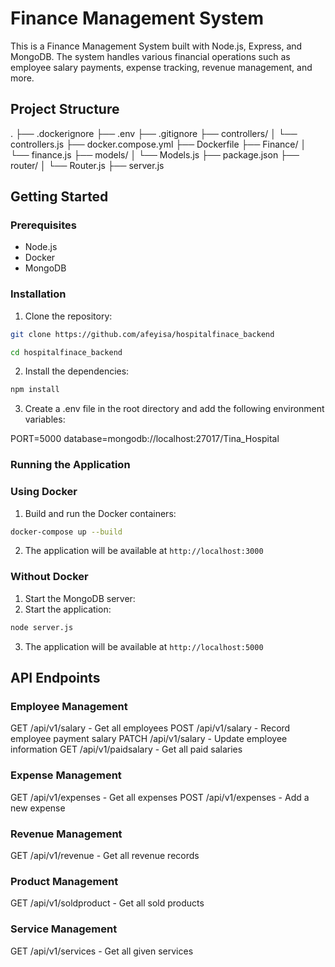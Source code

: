 # Finance Management System

This is a Finance Management System built with Node.js, Express, and MongoDB. The system handles various financial operations such as employee salary payments, expense tracking, revenue management, and more.

## Project Structure
. ├── .dockerignore ├── .env ├── .gitignore ├── controllers/ │ └── controllers.js ├── docker.compose.yml ├── Dockerfile ├── Finance/ │ └── finance.js ├── models/ │ └── Models.js ├── package.json ├── router/ │ └── Router.js ├── server.js

## Getting Started

### Prerequisites

- Node.js
- Docker
- MongoDB

### Installation

1. Clone the repository:

```sh
git clone https://github.com/afeyisa/hospitalfinace_backend
```
```sh
cd hospitalfinace_backend
```
2. Install the dependencies:
```sh
npm install
```
3. Create a .env file in the root directory and add the following environment variables:

PORT=5000
database=mongodb://localhost:27017/Tina_Hospital

### Running the Application
### Using Docker
1. Build and run the Docker containers:
```sh
docker-compose up --build
```
2. The application will be available at ```http://localhost:3000```

### Without Docker
1. Start the MongoDB server:
2. Start the application:
```sh
node server.js
```
3. The application will be available at ```http://localhost:5000```


## API Endpoints
### Employee Management
GET /api/v1/salary - Get all employees
POST /api/v1/salary - Record  employee payment salary
PATCH /api/v1/salary - Update employee information
GET /api/v1/paidsalary - Get all paid salaries

### Expense Management
GET /api/v1/expenses - Get all expenses
POST /api/v1/expenses - Add a new expense

### Revenue Management
GET /api/v1/revenue - Get all revenue records

### Product Management
GET /api/v1/soldproduct - Get all sold products

### Service Management
GET /api/v1/services - Get all given services